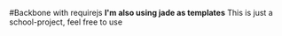 #Backbone with requirejs
**I'm also using jade as templates**
This is just a school-project, feel free to use